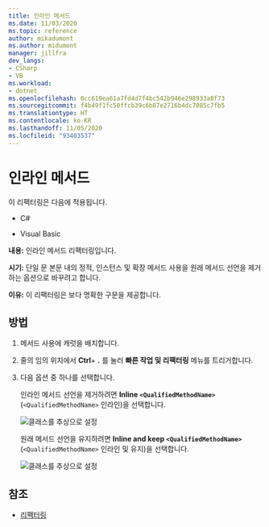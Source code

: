 ```yaml
---
title: 인라인 메서드
ms.date: 11/03/2020
ms.topic: reference
author: mikadumont
ms.author: midumont
manager: jillfra
dev_langs:
- CSharp
- VB
ms.workload:
- dotnet
ms.openlocfilehash: 0cc619ea61a7fd4d7f4bc542b946e298933a8f73
ms.sourcegitcommit: f4b49f1fc50ffcb39c6b87e2716b4dc7085c7fb5
ms.translationtype: HT
ms.contentlocale: ko-KR
ms.lasthandoff: 11/05/2020
ms.locfileid: "93403537"
---
```

# <a name="inline-method"></a>인라인 메서드

이 리팩터링은 다음에 적용됩니다.

- C#

- Visual Basic

**내용:** 인라인 메서드 리팩터링입니다. 

**시기:** 단일 문 본문 내의 정적, 인스턴스 및 확장 메서드 사용을 원래 메서드 선언을 제거하는 옵션으로 바꾸려고 합니다.

**이유:**  이 리팩터링은 보다 명확한 구문을 제공합니다.

## <a name="how-to"></a>방법

1. 메서드 사용에 캐럿을 배치합니다.

2. 줄의 임의 위치에서 **Ctrl**+ **.** 를 눌러 **빠른 작업 및 리팩터링** 메뉴를 트리거합니다.

3. 다음 옵션 중 하나를 선택합니다. 
    
   인라인 메서드 선언을 제거하려면 **Inline `<QualifiedMethodName>`** (`<QualifiedMethodName>` 인라인)을 선택합니다. 

    ![클래스를 추상으로 설정](media/inline-method-remove-declaration.png)

   원래 메서드 선언을 유지하려면 **Inline and keep `<QualifiedMethodName>`** (`<QualifiedMethodName>` 인라인 및 유지)을 선택합니다. 

    ![클래스를 추상으로 설정](media/inline-method-preserve-declaration.png)

## <a name="see-also"></a>참조

- [리팩터링](../refactoring-in-visual-studio.md)
